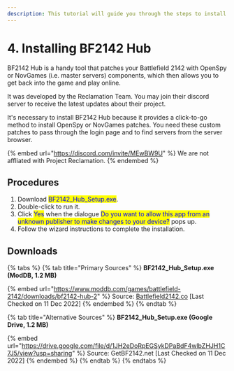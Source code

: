 ```yaml
---
description: This tutorial will guide you through the steps to install BF2142 Hub.
---
```


# 4. Installing ​BF2142 Hub

BF2142 Hub is a handy tool that patches your Battlefield 2142 with OpenSpy or NovGames (i.e. master servers) components, which then allows you to get back into the game and play online.&#x20;

It was developed by the Reclamation Team. You may join their discord server to receive the latest updates about their project.

It's necessary to install BF2142 Hub because it provides a click-to-go method to install OpenSpy or NovGames patches. You need these custom patches to pass through the login page and to find servers from the server browser.

{% embed url="https://discord.com/invite/MEwBW9U" %}
We are not affliated with Project Reclamation.
{% endembed %}

## Procedures

1. Download <mark style="color:blue;">BF2142\_Hub\_Setup.exe</mark>.
2. Double-click to run it.
3. Click <mark style="color:blue;">Yes</mark> when the dialogue <mark style="color:blue;">Do you want to allow this app from an unknown publisher to make changes to your device?</mark> pops up.
4. Follow the wizard instructions to complete the installation.

## Downloads

{% tabs %}
{% tab title="Primary Sources" %}
**BF2142\_Hub\_Setup.exe (ModDB, 1.2 MB)**

{% embed url="https://www.moddb.com/games/battlefield-2142/downloads/bf2142-hub-2" %}
Source: [Battlefield2142.co](https://battlefield2142.co/) \[Last Checked on 11 Dec 2022]
{% endembed %}
{% endtab %}

{% tab title="Alternative Sources" %}
**BF2142\_Hub\_Setup.exe (Google Drive, 1.2 MB)**

{% embed url="https://drive.google.com/file/d/1JH2eDoRpEGSykDPaBdF4wlbZHJH1C7J5/view?usp=sharing" %}
Source: GetBF2142.net \[Last Checked on 11 Dec 2022]
{% endembed %}
{% endtab %}
{% endtabs %}
